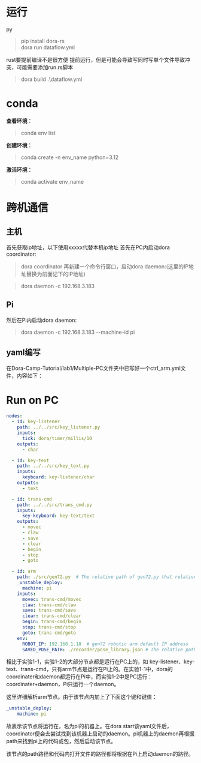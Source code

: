 # 运行
py
>pip install dora-rs     
>dora run dataflow.yml

rust要提前编译不是很方便
提前运行，但是可能会导致写同时写单个文件导致冲突，可能需要添加run.rs脚本
> dora build .\dataflow.yml

>
# conda 
**查看环境**：
>conda env list

**创建环境**：
>conda create -n env_name python=3.12

**激活环境**：
>conda activate env_name

# 跨机通信
## 主机
首先获取ip地址，以下使用xxxxx代替本机ip地址
首先在PC内启动dora coordinator:

>dora coordinator
再新建一个命令行窗口，启动dora daemon:(这里的IP地址替换为前面记下的IP地址)

>dora daemon -c 192.168.3.183

## Pi
然后在Pi内启动dora daemon:
>dora daemon -c 192.168.3.183 --machine-id pi

## yaml编写
在Dora-Camp-Tutorial/lab1/Multiple-PC文件夹中已写好一个ctrl_arm.yml文件，内容如下：

# Run on PC
```yaml
nodes:
  - id: key-listener
    path: ../../src/key_listener.py
    inputs:
      tick: dora/timer/millis/10
    outputs:
      - char

  - id: key-text
    path: ../../src/key_text.py
    inputs:
      keyboard: key-listener/char
    outputs:
      - text

  - id: trans-cmd
    path: ../../src/trans_cmd.py
    inputs:
      key-keyboard: key-text/text
    outputs:
      - movec
      - claw
      - save
      - clear
      - begin
      - stop
      - goto

  - id: arm
    path: ./src/gen72.py  # The relative path of gen72.py that relative to the path where you started the dora daemon on pi
    _unstable_deploy:
      machine: pi
    inputs:
      movec: trans-cmd/movec
      claw: trans-cmd/claw
      save: trans-cmd/save
      clear: trans-cmd/clear
      begin: trans-cmd/begin
      stop: trans-cmd/stop
      goto: trans-cmd/goto
    env:
      ROBOT_IP: 192.168.1.18  # gen72 robotic arm default IP address
      SAVED_POSE_PATH: ./recorder/pose_library.json # The relative path of pose_library.json that relative to the path where you started the dora daemon on pi
```
相比于实验1-1，实验1-2的大部分节点都是运行在PC上的，如 key-listener、key-text、trans-cmd，只有arm节点是运行在Pi上的。在实验1-1中，dora的coordinater和daemon都运行在Pi中，而实验1-2中是PC运行：coordinater+daemon，Pi只运行一个daemon。

这里详细解析arm节点。由于该节点内加上了下面这个键和键值：
```yaml
_unstable_deploy:
    machine: pi
```
故表示该节点将运行在，名为pi的机器上。在dora start该yaml文件后，coordinator便会去尝试找到该机器上启动的daemon。pi机器上的daemon再根据path来找到pi上的代码或包，然后启动该节点。

该节点的path路径和代码内打开文件的路径都将根据在Pi上启动daemon的路径。
